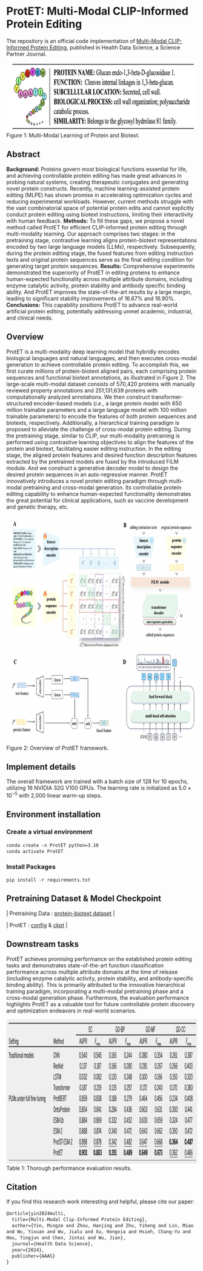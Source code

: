 # ProtET: Multi-Modal CLIP-Informed Protein Editing
The repository is an official code implementation of [Multi-Modal CLIP-Informed Protein Editing](https://arxiv.org/abs/2407.19296), published in Health Data Science, a Science Partner Journal. 

<img src="Figures/protein_biotext.png" alt="framework" width="800" height="180"> 
Figure 1: Multi-Modal Learning of Protein and Biotext.
  
## Abstract
**Background:** Proteins govern most biological functions essential for life, and achieving controllable protein editing has made great advances in probing natural systems, creating therapeutic conjugates and generating novel protein constructs. Recently, machine learning-assisted protein editing (MLPE) has shown promise in accelerating optimization cycles and reducing experimental workloads. However, current methods struggle with the vast combinatorial space of potential protein edits and cannot explicitly conduct protein editing using biotext instructions, limiting their interactivity with human feedback. **Methods:** To fill these gaps, we propose a novel method called ProtET for efficient CLIP-informed protein editing through multi-modality learning. Our approach comprises two stages: in the pretraining stage, contrastive learning aligns protein-biotext representations encoded by two large language models (LLMs), respectively. Subsequently, during the protein editing stage, the fused features from editing instruction texts and original protein sequences serve as the final editing condition for generating target protein sequences. **Results:** Comprehensive experiments demonstrated the superiority of ProtET in editing proteins to enhance human-expected functionality across multiple attribute domains, including enzyme catalytic activity, protein stability and antibody specific binding ability. And ProtET improves the state-of-the-art results by a large margin, leading to significant stability improvements of 16.67% and 16.90%. **Conclusions:** This capability positions ProtET to advance real-world artificial protein editing, potentially addressing unmet academic, industrial, and clinical needs.

## Overview
ProtET is a multi-modality deep learning model that hybridly encodes biological languages and natural languages, and then executes cross-modal generation to achieve controllable protein editing. 
To accomplish this, we first curate millions of protein-biotext aligned pairs, each comprising protein sequences and functional biotext annotations, as illustrated in Figure 2. The large-scale multi-modal dataset consists of 570,420 proteins with manually reviewed property annotations and 251,131,639 proteins with computationally analyzed annotations. We then construct transformer-structured encoder-based models (*i.e.*, a large protein model with 650 million trainable parameters and a large language model with 100 million trainable parameters) to encode the features of both protein sequences and biotexts, respectively. Additionally, a hierarchical training paradigm is proposed to alleviate the challenge of cross-modal protein editing. During the pretraining stage, similar to CLIP, our multi-modality pretraining is performed using contrastive learning objectives to align the features of the protein and biotext, facilitating easier editing instruction. In the editing stage, the aligned protein features and desired function description features extracted by the pretrained models are fused by the introduced FiLM module. And we construct a generative decoder model to design the desired protein sequences in an auto-regressive manner. ProtET innovatively introduces a novel protein editing paradigm through multi-modal pretraining and cross-modal generation. Its controllable protein editing capability to enhance human-expected functionality demonstrates the great potential for clinical applications, such as vaccine development and genetic therapy, etc.

<img src="Figures/framework.png" alt="framework" width="800" height="600"> 
Figure 2: Overview of ProtET framework.

## Implement details
The overall framework are trained with a batch size of 128 for 10 epochs, utilizing 16 NVIDIA 32G V100 GPUs. The learning rate is initialized as $5.0 \times 10^{-5}$ with 2,000 linear warm-up steps.

## Environment installation
### Create a virtual environment
```
conda create -n ProtET python=3.10
conda activate ProtET
```
### Install Packages
```
pip install -r requirements.txt
```

## Pretraining Dataset & Model Checkpoint


| Pretraining Data : [protein-biotext dataset](https://zenodo.org/records/15242494/files/protein-biotext%20dataset.json.zip?download=1) |


| ProtET : [config](https://github.com/KDurant-123/ProtET/blob/main/config.json) & [ckpt](https://zenodo.org/records/15242494/files/model.safetensors?download=1) |


## Downstream tasks

ProtET achieves promising performance on the established protein editing tasks and demonstrates state-of-the-art function classification performance across multiple attribute domains at the time of release (including enzyme catalytic activity, protein stability, and antibody-specific binding ability). This is primarily attributed to the innovative hierarchical training paradigm, incorporating a multi-modal pretraining phase and a cross-modal generation phase. Furthermore, the evaluation performance highlights ProtET as a valuable tool for future controllable protein discovery and optimization endeavors in real-world scenarios.

<img src="Figures/evaluation.png" alt="evaluation" width="900" height="380"> 
Table 1: Thorough performance evaluation results.

## Citation
If you find this research work interesting and helpful, please cite our paper:
```
@article{yin2024multi,
  title={Multi-Modal Clip-Informed Protein Editing},
  author={Yin, Mingze and Zhou, Hanjing and Zhu, Yiheng and Lin, Miao and Wu, Yixuan and Wu, Jialu and Xu, Hongxia and Hsieh, Chang-Yu and Hou, Tingjun and Chen, Jintai and Wu, Jian},
  journal={Health Data Science},
  year={2024},
  publisher={AAAS}
}
```


